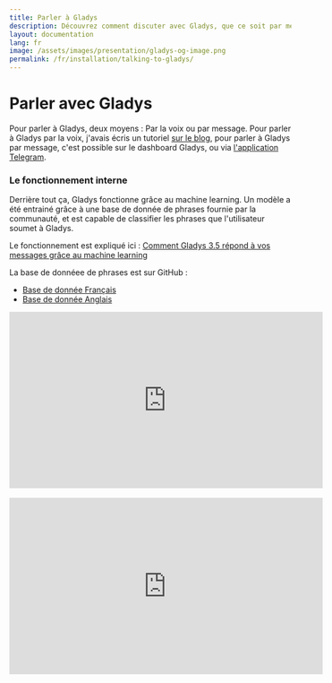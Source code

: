 ```yaml
---
title: Parler à Gladys
description: Découvrez comment discuter avec Gladys, que ce soit par message ou vocalement !
layout: documentation
lang: fr
image: /assets/images/presentation/gladys-og-image.png
permalink: /fr/installation/talking-to-gladys/
---
```


# Parler avec Gladys

Pour parler à Gladys, deux moyens : Par la voix ou par message. Pour parler à Gladys par la voix, j'avais écris un tutoriel [sur le blog](/fr/article/voice-recognition-gladys), pour parler à Gladys par message, c'est possible sur le dashboard Gladys, ou via [l'application Telegram](https://developer.gladysassistant.com/fr/modules/telegram).

### Le fonctionnement interne

Derrière tout ça, Gladys fonctionne grâce au machine learning. Un modèle a été entrainé grâce à une base de donnée de phrases fournie par la communauté, et est capable de classifier les phrases que l'utilisateur soumet à Gladys.

Le fonctionnement est expliqué ici : [Comment Gladys 3.5 répond à vos messages grâce au machine learning](/fr/article/gladys-3-5-machine-learning)

La base de donnéee de phrases est sur GitHub : 
- [Base de donnée Français](https://github.com/gladysassistant/gladys-data/blob/master/sentences/v2/fr.json)
- [Base de donnée Anglais](https://github.com/gladysassistant/gladys-data/blob/master/sentences/v2/en.json)

<div class="embed-responsive embed-responsive-16by9">
    <iframe width="560" height="315" src="https://www.youtube.com/embed/s0os3MnI1yg" frameborder="0" allowfullscreen></iframe>
</div>

<br />

<div class="embed-responsive embed-responsive-16by9">
    <iframe width="560" height="315" src="https://www.youtube.com/embed/0a9hdEO2Xqw" frameborder="0" allowfullscreen></iframe>
</div>